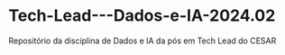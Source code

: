 # Tech-Lead---Dados-e-IA-2024.02
Repositório da disciplina de Dados e IA da pós em Tech Lead do CESAR
